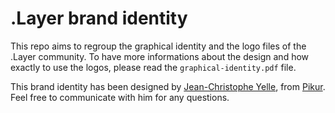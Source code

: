 # .Layer brand identity

This repo aims to regroup the graphical identity and the logo files of the .Layer community. To have more informations about the design and how exactly to use the logos, please read the `graphical-identity.pdf` file.

This brand identity has been designed by [Jean-Christophe Yelle](jcyelle@pikur.ca), from [Pikur](https://www.pikur.ca/). Feel free to communicate with him for any questions.
